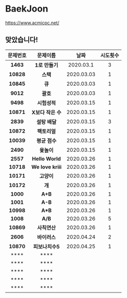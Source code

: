 ﻿# BaekJoon
https://www.acmicpc.net/

**맞았습니다!**
---
| 문제번호 | 문제이름 | 날짜 | 시도횟수|
|:-----:|:-----:|:--:|:-----:|
| **1463**|**1로 만들기**|2020.03.1|3|
| **10828**|**스택** |2020.03.03|1|
| **10845**|**큐**|2020.03.03|1|
| **9012**|**괄호** |2020.03.03|1|
|**9498**|**시험성적**|2020.03.15|1|
|**10871**|**X보다 작은 수**|2020.03.15|1|
|**2839**|**설탕 배달**|2020.03.15|3|
|**10872**|**팩토리얼**|2020.03.15|1|
|**10039**|**평균 점수**|2020.03.15|1|
|**2490**|**윷놀이**|2020.03.15|1|
|**2557**|**Hello World**|2020.03.26|1|
|**10718**|**We love kriii**|2020.03.26|1|
|**10171**|**고양이**|2020.03.26|1|
|**10172**|**개**|2020.03.26|1|
|**1000**|**A+B**|2020.03.26|1|
|**1001**|**A-B**|2020.03.26|1|
|**10998**|**A\*B**|2020.03.26|1|
|**1008**|**A/B**|2020.03.26|5|
|**10869**|**사칙연산**|2020.03.26|1|
|**2606**|**바이러스**|2020.04.24|2|
|**10870**|**피보나치수5**|2020.04.25|1|
|****|****|||
|****|****|||
|****|****|||
|****|****|||
|****|****|||